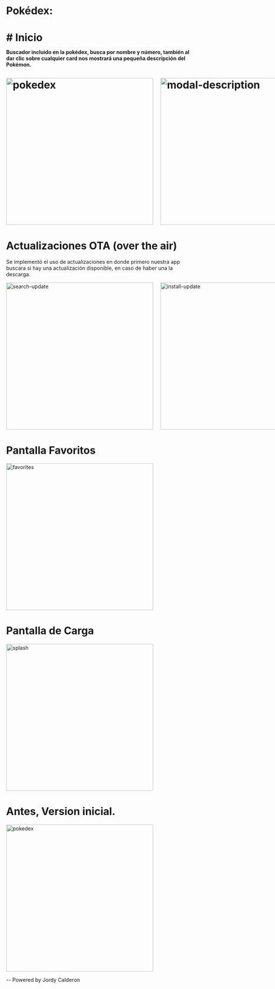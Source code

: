 <h1>Pokédex:<h1/> 
# Inicio
<p style="font-size: 14px;">Buscador incluido en la pokédex, busca por nombre y número, también al dar clic sobre cualquier card nos mostrará una pequeña descripción del Pokémon.<p/>
<div style="display: flex; gap: 20px;">
<img src="https://github.com/user-attachments/assets/f5fff43c-195c-4a9d-9c85-18c40a90036e" alt="pokedex" height="400px" width="auto">
<img src="https://github.com/user-attachments/assets/9a4445b7-d9fa-4365-86d1-6378e14c5775" alt="modal-description" height="400px" width="auto">
</div>

# Actualizaciones OTA (over the air)
<p style="font-size: 14px;">Se implementó el uso de actualizaciones en donde primero nuestra app buscara si hay una actualización disponible, en caso de haber una la descarga.<p/>
<div style="display: flex; gap: 20px;">
<img src="https://github.com/user-attachments/assets/46c6879b-7cf5-4689-8b50-653a26bfb0df" alt="search-update" height="400px" width="auto">
<img src="https://github.com/user-attachments/assets/9c7d7298-1188-4bc7-8f0f-499d91c945bd" alt="install-update" height="400px" width="auto">
</div>

# Pantalla Favoritos
<img src="https://github.com/user-attachments/assets/a43f239d-3670-498f-8785-130e4cf128bb" alt="favorites" height="400px" width="auto">

# Pantalla de Carga
<img src="https://github.com/user-attachments/assets/dea1f796-0245-4178-9fb4-d4ab899e46a5" alt="splash" height="400px" width="auto">

# Antes, Version inicial.
<img src="https://github.com/JordyCM24/PokeApi-React-Native/assets/113217256/22794f4d-1b46-4f3c-9247-9929320c1e70" alt="pokedex" height="400px" width="auto">


-- Powered by Jordy Calderon
